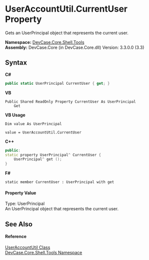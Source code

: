 # UserAccountUtil.CurrentUser Property 
 

Gets an UserPrincipal object that represents the current user.

**Namespace:**&nbsp;<a href="N_DevCase_Core_Shell_Tools">DevCase.Core.Shell.Tools</a><br />**Assembly:**&nbsp;DevCase.Core (in DevCase.Core.dll) Version: 3.3.0.0 (3.3)

## Syntax

**C#**<br />
``` C#
public static UserPrincipal CurrentUser { get; }
```

**VB**<br />
``` VB
Public Shared ReadOnly Property CurrentUser As UserPrincipal
	Get
```

**VB Usage**<br />
``` VB Usage
Dim value As UserPrincipal

value = UserAccountUtil.CurrentUser

```

**C++**<br />
``` C++
public:
static property UserPrincipal^ CurrentUser {
	UserPrincipal^ get ();
}
```

**F#**<br />
``` F#
static member CurrentUser : UserPrincipal with get

```


#### Property Value
Type: UserPrincipal<br />An UserPrincipal object that represents the current user.

## See Also


#### Reference
<a href="T_DevCase_Core_Shell_Tools_UserAccountUtil">UserAccountUtil Class</a><br /><a href="N_DevCase_Core_Shell_Tools">DevCase.Core.Shell.Tools Namespace</a><br />